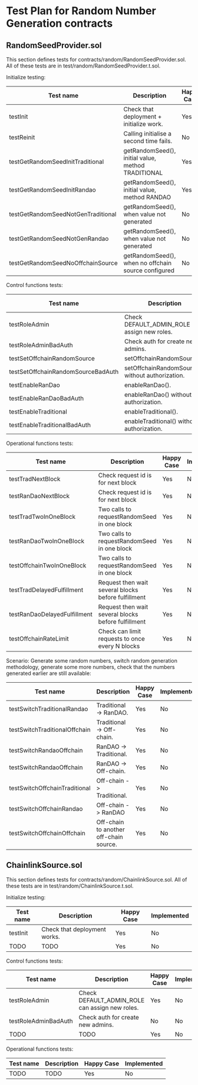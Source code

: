 # Test Plan for Random Number Generation contracts

## RandomSeedProvider.sol
This section defines tests for contracts/random/RandomSeedProvider.sol. 
All of these tests are in test/random/RandomSeedProvider.t.sol.

Initialize testing:

| Test name                       |Description                                        | Happy Case | Implemented |
|---------------------------------| --------------------------------------------------|------------|-------------|
| testInit                        | Check that deployment + initialize work.          | Yes        | Yes         |
| testReinit                      | Calling initialise a second time fails.           | No         | Yes         |
| testGetRandomSeedInitTraditional | getRandomSeed(), initial value, method TRADITIONAL | Yes      | Yes         |
| testGetRandomSeedInitRandao     | getRandomSeed(), initial value, method RANDAO     | Yes        | Yes         |
| testGetRandomSeedNotGenTraditional | getRandomSeed(), when value not generated      | No         | Yes          |
| testGetRandomSeedNotGenRandao   | getRandomSeed(), when value not generated         | No         | Yes         |
| testGetRandomSeedNoOffchainSource | getRandomSeed(), when no offchain source configured | No     | No          |

Control functions tests:

| Test name                       |Description                                        | Happy Case | Implemented |
|---------------------------------| --------------------------------------------------|------------|-------------|
| testRoleAdmin                   | Check DEFAULT_ADMIN_ROLE can assign new roles.    | Yes        | No          |
| testRoleAdminBadAuth            | Check auth for create new admins.                 | No        | No          |
| testSetOffchainRandomSource     | setOffchainRandomSource().                        | Yes        | No          |
| testSetOffchainRandomSourceBadAuth | setOffchainRandomSource() without authorization. | No       | No          |
| testEnableRanDao                | enableRanDao().                                   | Yes        | No          |
| testEnableRanDaoBadAuth         | enableRanDao() without authorization.             | No         | No          |
| testEnableTraditional           | enableTraditional().                              | Yes        | No          |
| testEnableTraditionalBadAuth    | enableTraditional() without authorization.        | No         | No          |

Operational functions tests:

| Test name                       |Description                                        | Happy Case | Implemented |
|---------------------------------| --------------------------------------------------|------------|-------------|
| testTradNextBlock               | Check request id is for next block                | Yes        | No          |
| testRanDaoNextBlock             | Check request id is for next block                | Yes        | No          |
| testTradTwoInOneBlock           | Two calls to requestRandomSeed in one block       | Yes        | No          |
| testRanDaoTwoInOneBlock         | Two calls to requestRandomSeed in one block       | Yes        | No          |
| testOffchainTwoInOneBlock       | Two calls to requestRandomSeed in one block       | Yes        | No          |
| testTradDelayedFulfillment      | Request then wait several blocks before fulfillment | Yes        | No          |
| testRanDaoDelayedFulfillment    | Request then wait several blocks before fulfillment | Yes        | No          |
| testOffchainRateLimit           | Check can limit requests to once every N blocks     | Yes        | No          |

Scenario: Generate some random numbers, switch random generation methodology, generate some more
numbers, check that the numbers generated earlier are still available:

| Test name                       |Description                                        | Happy Case | Implemented |
|---------------------------------| --------------------------------------------------|------------|-------------|
| testSwitchTraditionalRandao     | Traditional -> RanDAO.                            | Yes        | No          |
| testSwitchTraditionalOffchain   | Traditional -> Off-chain.                         | Yes        | No          |
| testSwitchRandaoOffchain        | RanDAO -> Traditional.                            | Yes        | No          |
| testSwitchRandaoOffchain        | RanDAO -> Off-chain.                              | Yes        | No          |
| testSwitchOffchainTraditional   | Off-chain -> Traditional.                         | Yes        | No          |
| testSwitchOffchainRandao        | Off-chain -> RanDAO                               | Yes        | No          |
| testSwitchOffchainOffchain      | Off-chain to another off-chain source.            | Yes        | No          |



## ChainlinkSource.sol
This section defines tests for contracts/random/ChainlinkSource.sol. 
All of these tests are in test/random/ChainlinkSource.t.sol.

Initialize testing:

| Test name                       |Description                                        | Happy Case | Implemented |
|---------------------------------| --------------------------------------------------|------------|-------------|
| testInit                        | Check that deployment works.                      | Yes        | No          |
| TODO                            | TODO          | Yes      | No          |

Control functions tests:

| Test name                       |Description                                        | Happy Case | Implemented |
|---------------------------------| --------------------------------------------------|------------|-------------|
| testRoleAdmin                   | Check DEFAULT_ADMIN_ROLE can assign new roles.    | Yes        | No          |
| testRoleAdminBadAuth            | Check auth for create new admins.                 | No        | No          |
| TODO                            | TODO          | Yes      | No          |

Operational functions tests:

| Test name                       |Description                                        | Happy Case | Implemented |
|---------------------------------| --------------------------------------------------|------------|-------------|
| TODO                            | TODO          | Yes      | No          |
